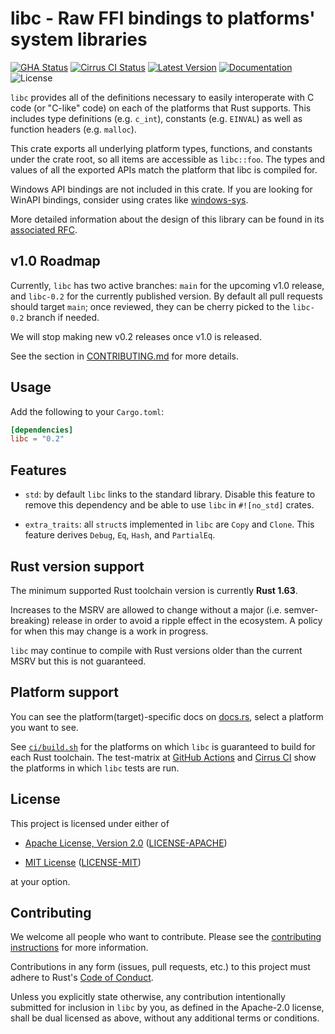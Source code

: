 # libc - Raw FFI bindings to platforms' system libraries

[![GHA Status]][GitHub Actions] [![Cirrus CI Status]][Cirrus CI] [![Latest Version]][crates.io] [![Documentation]][docs.rs] ![License]

`libc` provides all of the definitions necessary to easily interoperate with C
code (or "C-like" code) on each of the platforms that Rust supports. This
includes type definitions (e.g. `c_int`), constants (e.g. `EINVAL`) as well as
function headers (e.g. `malloc`).

This crate exports all underlying platform types, functions, and constants under
the crate root, so all items are accessible as `libc::foo`. The types and values
of all the exported APIs match the platform that libc is compiled for.

Windows API bindings are not included in this crate. If you are looking for
WinAPI bindings, consider using crates like [windows-sys].

More detailed information about the design of this library can be found in its
[associated RFC][rfc].

[rfc]: https://github.com/rust-lang/rfcs/blob/HEAD/text/1291-promote-libc.md
[windows-sys]: https://docs.rs/windows-sys

## v1.0 Roadmap

Currently, `libc` has two active branches: `main` for the upcoming v1.0 release,
and `libc-0.2` for the currently published version. By default all pull requests
should target `main`; once reviewed, they can be cherry picked to the `libc-0.2`
branch if needed.

We will stop making new v0.2 releases once v1.0 is released.

See the section in [CONTRIBUTING.md](CONTRIBUTING.md#v10-roadmap) for more
details.

## Usage

Add the following to your `Cargo.toml`:

```toml
[dependencies]
libc = "0.2"
```

## Features

* `std`: by default `libc` links to the standard library. Disable this feature
  to remove this dependency and be able to use `libc` in `#![no_std]` crates.

* `extra_traits`: all `struct`s implemented in `libc` are `Copy` and `Clone`.
  This feature derives `Debug`, `Eq`, `Hash`, and `PartialEq`.

## Rust version support

The minimum supported Rust toolchain version is currently **Rust 1.63**.

Increases to the MSRV are allowed to change without a major (i.e. semver-
breaking) release in order to avoid a ripple effect in the ecosystem. A policy
for when this may change is a work in progress.

`libc` may continue to compile with Rust versions older than the current MSRV
but this is not guaranteed.

## Platform support

You can see the platform(target)-specific docs on [docs.rs], select a platform
you want to see.

See [`ci/build.sh`](https://github.com/rust-lang/libc/blob/HEAD/ci/build.sh) for
the platforms on which `libc` is guaranteed to build for each Rust toolchain.
The test-matrix at [GitHub Actions] and [Cirrus CI] show the platforms in which
`libc` tests are run.

<div class="platform_docs"></div>

## License

This project is licensed under either of

* [Apache License, Version 2.0](https://www.apache.org/licenses/LICENSE-2.0)
  ([LICENSE-APACHE](https://github.com/rust-lang/libc/blob/HEAD/LICENSE-APACHE))

* [MIT License](https://opensource.org/licenses/MIT)
  ([LICENSE-MIT](https://github.com/rust-lang/libc/blob/HEAD/LICENSE-MIT))

at your option.

## Contributing

We welcome all people who want to contribute. Please see the
[contributing instructions] for more information.

[contributing instructions]: https://github.com/rust-lang/libc/blob/HEAD/CONTRIBUTING.md

Contributions in any form (issues, pull requests, etc.) to this project must
adhere to Rust's [Code of Conduct].

[Code of Conduct]: https://www.rust-lang.org/policies/code-of-conduct

Unless you explicitly state otherwise, any contribution intentionally submitted
for inclusion in `libc` by you, as defined in the Apache-2.0 license, shall be
dual licensed as above, without any additional terms or conditions.

[GitHub Actions]: https://github.com/rust-lang/libc/actions
[GHA Status]: https://github.com/rust-lang/libc/workflows/CI/badge.svg
[Cirrus CI]: https://cirrus-ci.com/github/rust-lang/libc
[Cirrus CI Status]: https://api.cirrus-ci.com/github/rust-lang/libc.svg
[crates.io]: https://crates.io/crates/libc
[Latest Version]: https://img.shields.io/crates/v/libc.svg
[Documentation]: https://docs.rs/libc/badge.svg
[docs.rs]: https://docs.rs/libc
[License]: https://img.shields.io/crates/l/libc.svg
